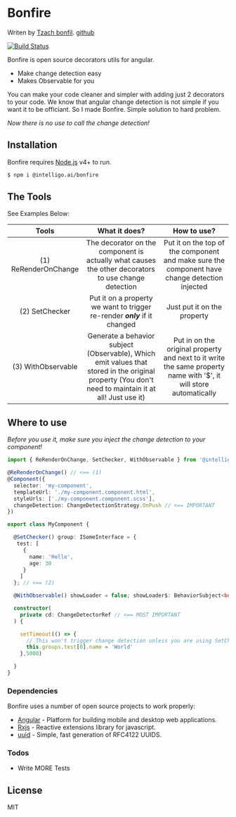 # Bonfire

Writen by [Tzach bonfil](https://tzachbonfilportfolio.web.app/). [github](https://github.com/tzachbon)

[![Build Status](https://travis-ci.org/joemccann/dillinger.svg?branch=master)](https://travis-ci.org/joemccann/dillinger)

Bonfire is open source decorators utils for angular.

- Make change detection easy
- Makes Observable for you

You can make your code cleaner and simpler with adding just 2 decorators to your code.
We know that angular change detection is not simple if you want it to be officiant. So I made Bonfire.
Simple solution to hard problem.

_Now there is no use to call the change detection!_

## Installation

Bonfire requires [Node.js](https://nodejs.org/) v4+ to run.

```sh
$ npm i @intelligo.ai/bonfire
```


## The Tools
See Examples Below:

| Tools | What it does?  | How to use?  |
| :-----: | :-: | :-: |
| (1) ReRenderOnChange | The decorator on the component is actually what causes the other decorators to use change detection | Put it on the top of the component and make sure the component have change detection injected |
| (2) SetChecker | Put it on a property we want to trigger re-render ***only*** if it changed | Just put it on the property |
| (3) WithObservable | Generate a behavior subject (Observable), Which emit values that stored in the original property (You don't need to maintain it at all! Just use it) | Put in on the original property and next to it write the same property name with '$', it will store automatically |


## Where to use

_Before you use it, make sure you inject the change detection to your component!_

```typescript
import { ReRenderOnChange, SetChecker, WithObservable } from '@intelligo.ai/bonfire';

@ReRenderOnChange() // <== (1)
@Component({
  selector: 'my-component',
  templateUrl: './my-component.component.html',
  styleUrls: ['./my-component.component.scss'],
  changeDetection: ChangeDetectionStrategy.OnPush // <== IMPORTANT
})

export class MyComponent {

  @SetChecker() group: ISomeInterface = {
   test: [
     {
       name: 'Hello',
       age: 30
     }
    ]
  }; // <== (2)

  @WithObservable() showLoader = false; showLoader$: BehaviorSubject<boolean>; // <== (3)

  constructor(
    private cd: ChangeDetectorRef // <== MOST IMPORTANT
  ) {

    setTimeout(() => {
      // This won't trigger change detection unless you are using SetChecker :-)
      this.groups.test[0].name = 'World'
    },5000)

  }
}
```

### Dependencies

Bonfire uses a number of open source projects to work properly:

- [Angular](https://angular.io/) - Platform for building mobile and desktop web applications.
- [Rxjs](https://rxjs-dev.firebaseapp.com/) - Reactive extensions library for javascript.
- [uuid](https://www.npmjs.com/package/uuid) - Simple, fast generation of RFC4122 UUIDS.

### Todos

- Write MORE Tests

## License

MIT

[//]: # "These are reference links used in the body of this note and get stripped out when the markdown processor does its job. There is no need to format nicely because it shouldn't be seen. Thanks SO - http://stackoverflow.com/questions/4823468/store-comments-in-markdown-syntax"
